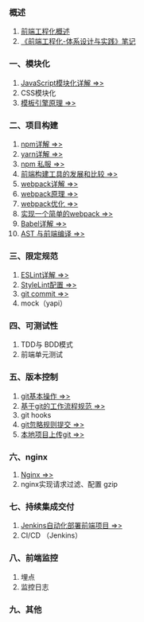 ### 概述
1. [前端工程化概述](./IntegratedSolution.md)
2. [《前端工程化-体系设计与实践》笔记](./StudyNotes.md)

### 一、模块化
1. [JavaScript模块化详解 =>>](./JavaScriptModules.md)
2. CSS模块化
3. [模板引擎原理 =>>](./TemplateEngine.md)

### 二、项目构建
1. [npm详解 =>>](./NpmDetail.md)
2. [yarn详解 =>>](./Yarn.md)
3. [npm 私服 =>>](./PrivateNpmRegistry.md)
4. [前端构建工具的发展和比较 =>>](./BuildTools.md)
5. [webpack详解 =>>](./WebpackDetail.md)
6. [webpack原理 =>>](./WebpackPrinciple.md)
7. [webpack优化 =>>](./WebpackOptimization.md)
8. [实现一个简单的webpack =>>](./SimpleWebpack.md)
9. [Babel详解 =>>](./Babel.md)
10. [AST 与前端编译 =>>](./Ast&Compiler.md)

### 三、限定规范
1. [ESLint详解 =>>](./ESLint.md)
2. [StyleLint配置 =>>](./StyleLint.md)
3. [git commit =>>](./GitCommit.md)
4. mock（yapi）

### 四、可测试性
1. TDD与 BDD模式
2. 前端单元测试

### 五、版本控制
1. [git基本操作 =>>](./GitCheatSheet.md)
2. [基于git的工作流程规范 =>>](./GitWorkflow.md)
3. git hooks
4. [git忽略规则提交 =>>](./Gitignore.md)
5. [本地项目上传git =>>](./GitLocalProject.md)

### 六、nginx
1. [Nginx =>>](./Nginx.md)
2. nginx实现请求过滤、配置 gzip

### 七、持续集成交付
1. [Jenkins自动化部署前端项目 =>>](./Jenkins.md)
2. CI/CD （Jenkins）

### 八、前端监控
1. 埋点
2. 监控日志

### 九、其他
